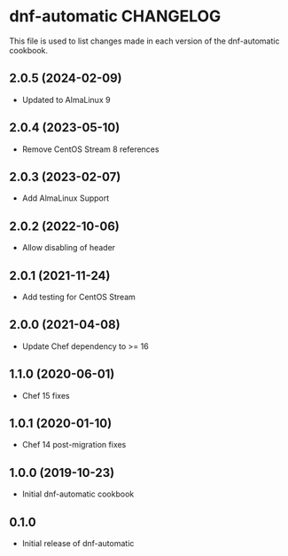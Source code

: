 dnf-automatic CHANGELOG
=======================
This file is used to list changes made in each version of the
dnf-automatic cookbook.

2.0.5 (2024-02-09)
------------------
- Updated to AlmaLinux 9

2.0.4 (2023-05-10)
------------------
- Remove CentOS Stream 8 references

2.0.3 (2023-02-07)
------------------
- Add AlmaLinux Support

2.0.2 (2022-10-06)
------------------
- Allow disabling of header

2.0.1 (2021-11-24)
------------------
- Add testing for CentOS Stream

2.0.0 (2021-04-08)
------------------
- Update Chef dependency to >= 16

1.1.0 (2020-06-01)
------------------
- Chef 15 fixes

1.0.1 (2020-01-10)
------------------
- Chef 14 post-migration fixes

1.0.0 (2019-10-23)
------------------
- Initial dnf-automatic cookbook

0.1.0
-----
- Initial release of dnf-automatic


